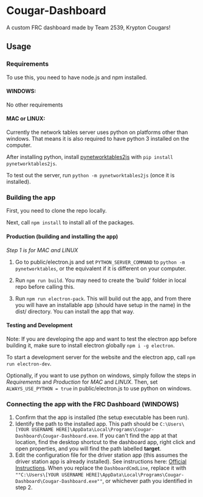 # Cougar-Dashboard
A custom FRC dashboard made by Team 2539, Krypton Cougars!

## Usage
### Requirements
To use this, you need to have node.js and npm installed.

#### WINDOWS:
No other requirements

#### MAC or LINUX:
Currently the network tables server uses python on platforms other than windows.
That means it is also required to have python 3 installed on the computer.

After installing python, install [pynetworktables2js](https://github.com/robotpy/pynetworktables2js) with `pip install pynetworktables2js`.

To test out the server, run `python -m pynetworktables2js` (once it is installed).

### Building the app
First, you need to clone the repo locally.

Next, call `npm install` to install all of the packages.

#### Production (building and installing the app)
*Step 1 is for MAC and LINUX*
1) Go to public/electron.js and set `PYTHON_SERVER_COMMAND` to `python -m pynetworktables`, or the equivalent if it is different on your computer.

2) Run `npm run build`. You may need to create the 'build' folder in local repo before calling this.

3) Run `npm run electron-pack`. This will build out the app, and from there you will have an installable app (should have setup in the name) in the dist/ directory. You can install the app that way. 

#### Testing and Development
Note: If you are developing the app and want to test the electron app before building it, make sure to install electron globally `npm i -g electron`.

To start a development server for the website and the electron app, call `npm run electron-dev`.

Optionally, if you want to use python on windows, simply follow the steps in *Requirements* and *Production* for *MAC* and *LINUX*.
Then, set `ALWAYS_USE_PYTHON = true` in public/electron.js to use python on windows. 

### Connecting the app with the FRC Dashboard (WINDOWS)
1) Confirm that the app is installed (the setup executable has been run).
2) Identify the path to the installed app. This path should be `C:\Users\[YOUR USERNAME HERE]\AppData\Local\Programs\Cougar-Dashboard\Cougar-Dashboard.exe`. If you can't find the app at that location, find the desktop shortcut to the dashboard app, right click and open properties, and you will find the path labelled **target**.
3) Edit the configuration file for the driver station app (this assumes the driver station app is already installed). See instructions here: [Official Instructions](https://docs.wpilib.org/en/stable/docs/software/driverstation/manually-setting-the-driver-station-to-start-custom-dashboard.html). When you replace the `DashboardCmdLine`, replace it with `""C:\Users\[YOUR USERNAME HERE]\AppData\Local\Programs\Cougar-Dashboard\Cougar-Dashboard.exe""`, or whichever path you identified in step 2. 

